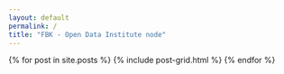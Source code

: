 ```yaml
---
layout: default 
permalink: /
title: "FBK - Open Data Institute node"
---
```


<div class="tiles">
{% for post in site.posts %}
	{% include post-grid.html %}
{% endfor %}
</div><!-- /.tiles -->
